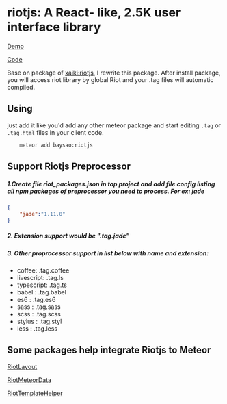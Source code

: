 # riotjs: A React- like, 2.5K user interface library

[Demo](http://simple-todos-riot-meteor-data.meteor.com/)

[Code](https://github.com/baysao/simple-todos-riot-meteor-data.git)

Base on package of [xaiki:riotjs](https://github.com/xaiki/meteor-riotjs.git), I rewrite this package. After install package, you will access riot library by global Riot and your .tag files will automatic compiled.

## Using

just add it like you'd add any other meteor package and start editing `.tag` or `.tag.html`
files in your client code.

```sh
    meteor add baysao:riotjs
```

## Support Riotjs Preprocessor 
##### 1.Create file riot_packages.json in top project and add file config listing all npm packages of preprocessor you need to process. For ex: jade
```json
{
	"jade":"1.11.0"
}
```
##### 2. Extension support would be ".tag.jade"
##### 3. Other proprocessor support in list below with name and extension:
* coffee: .tag.coffee
* livescript: .tag.ls
* typescript: .tag.ts
* babel		: .tag.babel
* es6		: .tag.es6
* sass		: .tag.sass
* scss		: .tag.scss
* stylus	: .tag.styl
* less		: .tag.less



## Some packages help integrate Riotjs to Meteor

[RiotLayout](https://github.com/baysao/meteor-riot-layout)

[RiotMeteorData](https://github.com/baysao/riot-meteor-data)

[RiotTemplateHelper](https://github.com/baysao/riot-template-helper)

